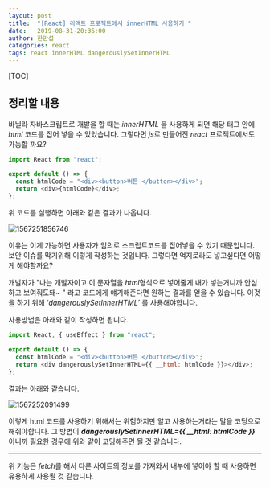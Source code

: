```yaml
---
layout: post
title:  "[React] 리액트 프로젝트에서 innerHTML 사용하기 "
date:   2019-08-31-20:36:00
author: 한만섭
categories: react
tags: react innerHTML dangerouslySetInnerHTML
---
```




[TOC]





## 정리할 내용 

바닐라 자바스크립트로 개발을 할 때는 *innerHTML* 을 사용하게 되면 해당 태그 안에 *html* 코드를 집어 넣을 수 있었습니다. 그렇다면 *js*로 만들어진 *react* 프로젝트에서도 가능할 까요? 



```js
import React from "react";

export default () => {
  const htmlCode = "<div><button>버튼 </button></div>";
  return <div>{htmlCode}</div>;
};

```

위 코드를 실행하면 아래와 같은 결과가 나옵니다.  

![1567251856746](../../../../assets/image/1567251856746.png)

이유는 이게 가능하면 사용자가 임의로 스크립트코드를 집어넣을 수 있기 때문입니다. 보안 이슈를 막기위해 이렇게 작성하는 것입니다. 그렇다면 억지로라도 넣고싶다면 어떻게 해야할까요?  



개발자가 "나는 개발자이고 이 문자열을 *html*형식으로 넣어줄게 내가 넣는거니까 안심하고 보여줘도돼~ " 라고 코드에게 얘기해준다면 원하는 결과를 얻을 수 있습니다. 이것을 하기 위해 ‘*dangerouslySetInnerHTML*’ 를 사용해야합니다.  



사용방법은 아래와 같이 작성하면 됩니다.  

```js
import React, { useEffect } from "react";

export default () => {
  const htmlCode = "<div><button>버튼 </button></div>";
  return <div dangerouslySetInnerHTML={{ __html: htmlCode }}></div>;
};

```

결과는 아래와 같습니다.  

![1567252091499](../../../../assets/image/1567252091499.png)

이렇게 html 코드를 사용하기 위해서는 위험하지만 알고 사용하는거라는 말을 코딩으로 해줘야합니다. 그 방법이 **_*dangerouslySetInnerHTML*={{ __html: htmlCode }}_** 이니까 필요한 경우에 위와 같이 코딩해주면 될 것 같습니다.  



***

위 기능은 *fetch*를 해서 다른 사이트의 정보를 가져와서 내부에 넣어야 할 때 사용하면 유용하게 사용될 것 같습니다.  

 